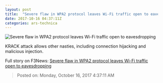 ```yaml
---
layout: post
title:  "Severe flaw in WPA2 protocol leaves Wi-Fi traffic open to eavesdropping"
date: 2017-10-16 04:37:11Z
categories: ars-technica
---
```


![Severe flaw in WPA2 protocol leaves Wi-Fi traffic open to eavesdropping](https://cdn.arstechnica.net/wp-content/uploads/2014/04/ssl-eavesdropping-640x215.jpg)

KRACK attack allows other nasties, including connection hijacking and malicious injection.


Full story on F3News: [Severe flaw in WPA2 protocol leaves Wi-Fi traffic open to eavesdropping](http://www.f3nws.com/n/4fmEfE)

> Posted on: Monday, October 16, 2017 4:37:11 AM
